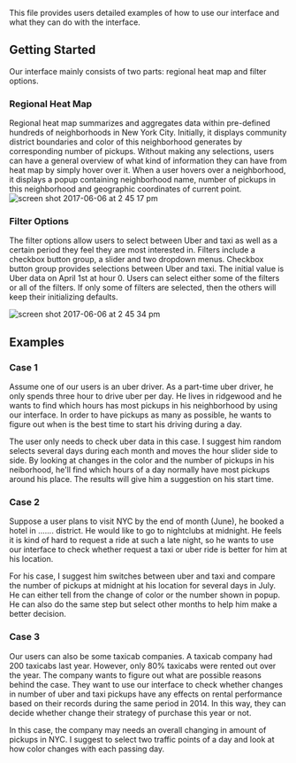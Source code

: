 This file provides users detailed examples of how to use our interface and what they can do with the interface.
## Getting Started
Our interface mainly consists of two parts: regional heat map and filter options.
### Regional Heat Map
Regional heat map summarizes and aggregates data within pre-defined hundreds of neighborhoods in New York City. Initially, it displays community district boundaries and color of this neighborhood generates by corresponding number of pickups. Without making any selections, users can have a general overview of what kind of information they can have from heat map by simply hover over it. When a user hovers over a neighborhood, it displays a popup containing neighborhood name, number of pickups in this neighborhood and geographic coordinates of current point.
![screen shot 2017-06-06 at 2 45 17 pm](https://user-images.githubusercontent.com/26759376/26853451-f1a2a33c-4ac6-11e7-8ea2-c51928b1e505.png)

### Filter Options
The filter options allow users to select between Uber and taxi as well as a certain period they feel they are most interested in. Filters include a checkbox button group, a slider and two dropdown menus. Checkbox button group provides selections between Uber and taxi. The initial value is Uber data on April 1st at hour 0. Users can select either some of the filters or all of the filters. If only some of filters are selected, then the others will keep their initializing defaults.

![screen shot 2017-06-06 at 2 45 34 pm](https://user-images.githubusercontent.com/26759376/26853456-f7cf4134-4ac6-11e7-83ef-08cd9ce08d8b.png)

## Examples
### Case 1
Assume one of our users is an uber driver. As a part-time uber driver, he only spends three hour to drive uber per day. He lives in ridgewood and he wants to find which hours has most pickups in his neighborhood by using our interface. In order to have pickups as many as possible, he wants to figure out when is the best time to start his driving during a day. 

The user only needs to check uber data in this case. I suggest him random selects several days during each month and moves the hour slider side to side. By looking at changes in the color and the number of pickups in his neiborhood, he'll find which hours of a day normally have most pickups around his place. The results will give him a suggestion on his start time.

### Case 2
Suppose a user plans to visit NYC by the end of month (June), he booked a hotel in ....... district. He would like to go to nightclubs at midnight. He feels it is kind of hard to request a ride at such a late night, so he wants to use our interface to check whether request a taxi or uber ride is better for him at his location.

For his case, I suggest him switches between uber and taxi and compare the number of pickups at midnight at his location for several days in July. He can either tell from the change of color or the number shown in popup. He can also do the same step but select other months to help him make a better decision.

### Case 3
Our users can also be some taxicab companies. A taxicab company had 200 taxicabs last year. However, only 80% taxicabs were rented out over the year. The company wants to figure out what are possible reasons behind the case. They want to use our interface to check whether changes in number of uber and taxi pickups have any effects on rental performance based on their records during the same period in 2014. In this way, they can decide whether change their strategy of purchase this year or not.

In this case, the company may needs an overall changing in amount of pickups in NYC. I suggest to select two traffic points of a day and look at how color changes with each passing day.
